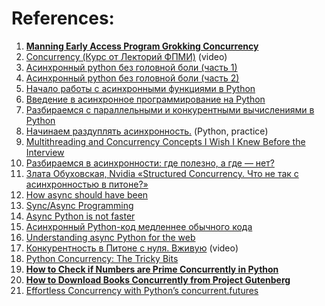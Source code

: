 
# References:

1. **[Manning Early Access Program Grokking Concurrency](http://library.lol/main/7D6C4380493858CAD90EA98679763769)**
2. [Concurrency (Курс от Лекторий ФПМИ)](https://www.youtube.com/watch?v=zw6V3SDsXDk&list=PL4_hYwCyhAvZLYM41IC4JMnrPpNLbAVL2) (video)
3. [Асинхронный python без головной боли (часть 1)](https://habr.com/ru/articles/667630/)
4. [Асинхронный python без головной боли (часть 2)](https://habr.com/ru/articles/671798/)
5. [Начало работы с асинхронными функциями в Python](https://webdevblog.ru/nachalo-raboty-s-asinhronnymi-funkciyami-v-python/)
6. [Введение в асинхронное программирование на Python](https://habr.com/ru/company/otus/blog/509328/)
7. [Разбираемся с параллельными и конкурентными вычислениями в Python](https://habr.com/ru/company/wunderfund/blog/581994/)
8. [Начинаем раздуплять асинхронность.](https://www.youtube.com/watch?v=F0hkUTcqpIE) (Python, practice)
9. [Multithreading and Concurrency Concepts I Wish I Knew Before the Interview](https://levelup.gitconnected.com/multithreading-and-concurrency-concepts-i-wish-i-knew-before-the-interview-11895226179)
10. [Разбираемся в асинхронности: где полезно, а где — нет?](https://habr.com/ru/companies/kts/articles/713084/)
11. [Злата Обуховская, Nvidia «Structured Concurrency. Что не так с асинхронностью в питоне?»](https://www.youtube.com/watch?v=NmWzt7VdTgA)
12. [How async should have been](https://sobolevn.me/2020/06/how-async-should-have-been)
13. [Sync/Async Programming](https://blog.devgenius.io/sync-async-programming-2a6bf8e99c68)
14. [Async Python is not faster](https://calpaterson.com/async-python-is-not-faster.html)
15. [Асинхронный Python-код медленнее обычного кода](https://habr.com/ru/company/ruvds/blog/507570/)
16. [Understanding async Python for the web](https://www.b-list.org/weblog/2022/aug/16/async/)
17. [Конкурентность в Питоне с нуля. Вживую](https://pythonz.net/videos/44/) (video)
18. [Python Concurrency: The Tricky Bits](https://python.hamel.dev/concurrency/)
19. [**How to Check if Numbers are Prime Concurrently in Python**](https://superfastpython.com/processpoolexecutor-prime-numbers/)
20. **[How to Download Books Concurrently from Project Gutenberg](https://superfastpython.com/threadpoolexecutor-download-books/)**
21. [Effortless Concurrency with Python’s concurrent.futures](https://rednafi.github.io/digressions/python/2020/04/21/python-concurrent-futures.html)
